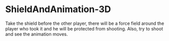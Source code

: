 # ShieldAndAnimation-3D
Take the shield before the other player, there will be a force field around the player who took it and he will be protected from shooting. Also, try to shoot and see the animation moves.

